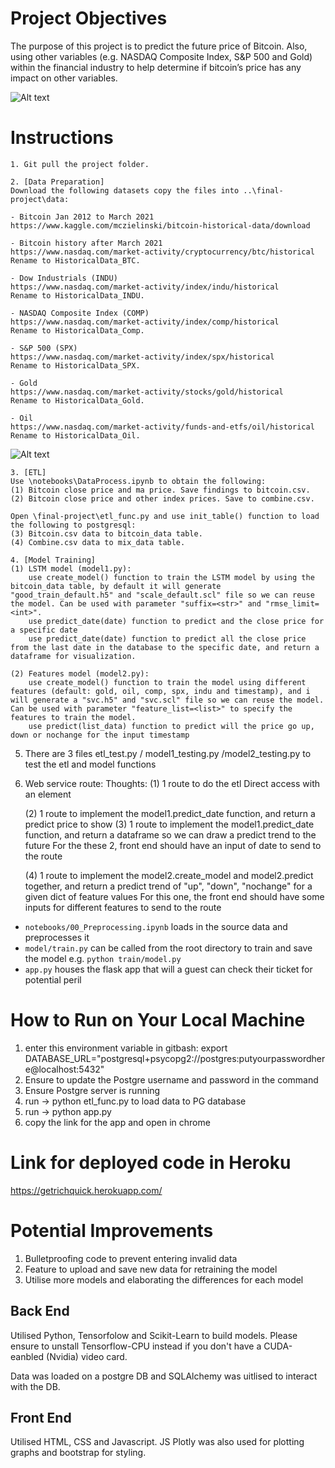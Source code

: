 # Project Objectives
The purpose of this project is to predict the future price of Bitcoin. Also, using other variables (e.g. NASDAQ Composite Index, S&P 500 and Gold) within the financial industry to help determine if bitcoin’s price has any impact on other variables. 

![Alt text](images/bitcoin.PNG?raw=true "features")

# Instructions

    1. Git pull the project folder. 

    2. [Data Preparation]     
    Download the following datasets copy the files into ..\final-project\data: 
    
    - Bitcoin Jan 2012 to March 2021
    https://www.kaggle.com/mczielinski/bitcoin-historical-data/download

    - Bitcoin history after March 2021 
    https://www.nasdaq.com/market-activity/cryptocurrency/btc/historical
    Rename to HistoricalData_BTC. 

    - Dow Industrials (INDU) 
    https://www.nasdaq.com/market-activity/index/indu/historical
    Rename to HistoricalData_INDU.

    - NASDAQ Composite Index (COMP) 
    https://www.nasdaq.com/market-activity/index/comp/historical
    Rename to HistoricalData_Comp.

    - S&P 500 (SPX) 
    https://www.nasdaq.com/market-activity/index/spx/historical
    Rename to HistoricalData_SPX. 

    - Gold 
    https://www.nasdaq.com/market-activity/stocks/gold/historical
    Rename to HistoricalData_Gold. 

    - Oil 
    https://www.nasdaq.com/market-activity/funds-and-etfs/oil/historical
    Rename to HistoricalData_Oil.

![Alt text](images/data.PNG?raw=true "features")
    
    3. [ETL] 
    Use \notebooks\DataProcess.ipynb to obtain the following:
    (1) Bitcoin close price and ma price. Save findings to bitcoin.csv.
    (2) Bitcoin close price and other index prices. Save to combine.csv.
    
    Open \final-project\etl_func.py and use init_table() function to load the following to postgresql:
    (3) Bitcoin.csv data to bitcoin_data table.
    (4) Combine.csv data to mix_data table.

    4. [Model Training]
    (1) LSTM model (model1.py):
        use create_model() function to train the LSTM model by using the bitcoin_data table, by default it will generate "good_train_default.h5" and "scale_default.scl" file so we can reuse the model. Can be used with parameter "suffix=<str>" and "rmse_limit=<int>".
        use predict_date(date) function to predict and the close price for a specific date
        use predict_date(date) function to predict all the close price from the last date in the database to the specific date, and return a dataframe for visualization.

    (2) Features model (model2.py):
        use create_model() function to train the model using different features (default: gold, oil, comp, spx, indu and timestamp), and i will generate a "svc.h5" and "svc.scl" file so we can reuse the model. Can be used with parameter "feature_list=<list>" to specify the features to train the model.
        use predict(list_data) function to predict will the price go up, down or nochange for the input timestamp

5. There are 3 files etl_test.py / model1_testing.py /model2_testing.py to test the etl and model functions

6. Web service route:
    Thoughts:
    (1) 1 route to do the etl
    Direct access with an <a> element

    (2) 1 route to implement the model1.predict_date function, and return a predict price to show
    (3) 1 route to implement the model1.predict_date function, and return a dataframe so we can draw a predict trend to the future
    For the these 2, front end should have an input of date to send to the route

    (4) 1 route to implement the model2.create_model and model2.predict together, and return a predict trend of "up", "down", "nochange" for a given dict of feature values
    For this one, the front end should have some inputs for different features to send to the route


* `notebooks/00_Preprocessing.ipynb` loads in the source data and preprocesses it
* `model/train.py` can be called from the root directory to train and save the model e.g. `python train/model.py`
* `app.py` houses the flask app that will a guest can check their ticket for potential peril


# How to Run on Your Local Machine

1. enter this environment variable in gitbash: export DATABASE_URL="postgresql+psycopg2://postgres:putyourpasswordhere@localhost:5432"
2. Ensure to update the Postgre username and password in the command
3. Ensure Postgre server is running
4. run -> python etl_func.py to load data to PG database
5. run -> python app.py
6. copy the link for the app and open in chrome


# Link for deployed code in Heroku

https://getrichquick.herokuapp.com/


# Potential Improvements

1. Bulletproofing code to prevent entering invalid data
2. Feature to upload and save new data for retraining the model
3. Utilise more models and elaborating the differences for each model


## Back End

Utilised Python, Tensorfolow and Scikit-Learn to build models. Please ensure to unstall Tensorflow-CPU instead if you don't have a CUDA-eanbled (Nvidia) video card.

Data was loaded on a postgre DB and SQLAlchemy was uitlised to interact with the DB.

## Front End

Utilised HTML, CSS and Javascript. JS Plotly was also used for plotting graphs and bootstrap for styling. 
